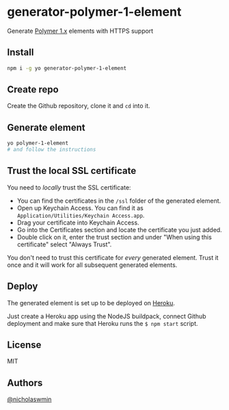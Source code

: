 # generator-polymer-1-element

Generate [Polymer 1.x][polymer-1] elements with HTTPS support

## Install

```bash
npm i -g yo generator-polymer-1-element
```

## Create repo

Create the Github repository, clone it and `cd` into it.

## Generate element

```bash
yo polymer-1-element
# and follow the instructions
```

## Trust the local SSL certificate

You need to *locally* trust the SSL certificate:

- You can find the certificates in the `/ssl` folder of the generated element.
- Open up Keychain Access. You can find it as `Application/Utilities/Keychain Access.app`.
- Drag your certificate into Keychain Access.
- Go into the Certificates section and locate the certificate you just added.
- Double click on it, enter the trust section and under "When using this certificate" select "Always Trust".

You don't need to trust this certificate for *every* generated element.
Trust it once and it will work for all subsequent generated elements.

## Deploy

The generated element is set up to be deployed on [Heroku][heroku].

Just create a Heroku app using the NodeJS buildpack, connect Github deployment
and make sure that Heroku runs the `$ npm start` script.

## License

MIT

## Authors

[@nicholaswmin][nicholasmin]

[polymer-1]: https://polymer-library.polymer-project.org/1.0/docs/about_10
[polymer-elements]: https://www.webcomponents.org/author/PolymerElements
[heroku]: https://heroku.com
[nicholasmin]: https://github.com/nicholaswmin
